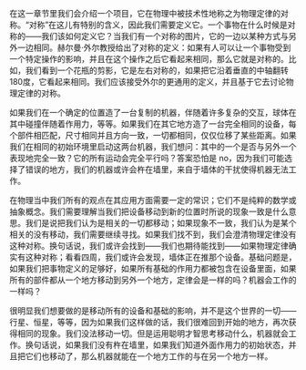 在这一章节里我们会介绍一个项目，它在物理中被技术性地称之为物理定律的对称。“对称”在这儿有特别的含义，因此我们需要定义它。一个事物在什么时候是对称的——我们该如何定义它？当我们有一个对称的图片，它的一边以某种方式与另外一边相同。赫尔曼·外尔教授给出了对称的定义：如果有人可以让一个事物受到一个特定操作的影响，并且在这个操作之后它看起来相同，那么它就是对称的。比如，我们看到一个花瓶的剪影，它是左右对称的，如果把它沿着垂直的中轴翻转180度，它看起来相同。我们应该接受外尔的更通用的定义，并且基于它去讨论物理定律的对称。

如果我们在一个确定的位置造了一台复制的机器，伴随着许多复杂的交互，球体在其中碰撞伴随着作用力，等等。如果我们在其它地方造了一台完全相同的设备，每个部件相匹配，尺寸相同并且方向一致，一切都相同，仅仅位移了某些距离。如果我们在相同的初始环境里启动这两台机器，我们想问：其中的一个是否与另外一个表现地完全一致？它的所有运动会完全平行吗？答案恐怕是 no，因为我们可能选择了错误的地方，我们的机器或许会杵在墙里，来自于墙体的干扰使得机器无法工作。

在物理当中我们所有的观点在其应用方面需要一定的常识；它们不是纯粹的数学或抽象概念。我们需要理解当我们把设备移动到新的位置时所说的现象一致是什么意思。我们是说把我们认为是相关的一切都移动；如果现象不一致，我们认为是某个相关的没有移动，我们需要继续寻找。如果我们找不到，我们会澄清物理定律没有这种对称。换句话说，我们或许会找到——我们也期待能找到——如果物理定律确实有这种对称；看看四周，我们或许会发现，墙体正在推那个设备。基础问题是，如果我们把事物定义的足够好，如果所有基础的作用力都被包含在设备里面，如果所有的部件都从一个地方移动到另外一个地方，定律会是一样的吗？机器会工作的一样吗？

很明显我们想要做的是移动所有的设备和基础的影响，并不是这个世界的一切——行星、恒星，等等，因为如果我们这样做的话，我们很难回到开始的地方，再次获得相同的现象。我们没法移动一切。但是运用聪明才智思考移动什么，机器就会工作。换句话说，如果我们没有杵在墙里，如果我们知道外面作用力的初始状态，并且把它们也移动了，那么机器就能在一个地方工作的与在另一个地方一样。

